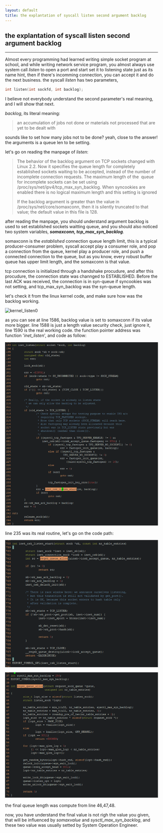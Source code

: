 ```yaml
---
layout: default
title: the explantation of syscall listen second argument backlog
---
```


## the explantation of syscall listen second argument backlog

------

Almost every programming had learned writing simple socket program at school, and while writing network service program, you almost always use system call *listen* to open a port and start set it to listening state just as its name hint,  then if there's incomming connection, you can accept it and do the next business. the syscall *listen* has two parameters,

```c
int listen(int sockfd, int backlog);
```

I believe not everybody understand the second parameter's real meaning, and I will show that next.

*backlog*, its literal meaning:

> an accumulation of jobs not done or materials not processed that are yet to be dealt with

sounds like to set how many jobs not to be done? yeah, close to the answer! the arguments is a queue len to be setting.

let's go on reading the manpage of *listen*:

> The behavior of the backlog argument on TCP sockets changed with Linux 2.2.  Now it specifies the queue length for completely established sockets waiting to be accepted, instead of the number of incomplete connection requests.  The maximum  length  of  the
> ​       queue for incomplete sockets can be set using /proc/sys/net/ipv4/tcp_max_syn_backlog.  When syncookies are enabled there is no logical maximum length and this setting is ignored
>
> If  the  backlog argument is greater than the value in /proc/sys/net/core/somaxconn, then it is silently truncated to that value; the default value in this file is 128.

after reading the manpage, you should understand argument backlog is used to set established sockets waitting queue, and you should also noticed two system variables, ***somaxconn, tcp_max_syn_backlog***.

somaxconn is the *established* connection queue length limit,  this is a typical producer-consumer problem, syscall accept play a consumer role, and pop a connection from the queue, kernel play a producer role, and push a connected connection to the queue, but as you know, every robust buffer queue has upper limit length, and the somaxconn  is that value.

tcp connection is initialized through a handshake procudure, and after this procudure, the connection state was channged to ESTABLISHED. Before the last ACK was received, the connection is  in syn-queue if syncookies was not setting, and tcp_max_syn_backlog was the syn-queue length. 

let's check it from the linux kernel code, and make sure  how was the backlog working.

![kernel_listen0](https://user-images.githubusercontent.com/7620721/63136953-ecff4580-c006-11e9-8726-dd035204c523.png)

as you can see at line 1586, backlog value is set to somaxconn if its value more bigger. line 1588 is just a length value security check, just ignore it, line 1590 is the real working code. the function pointer address was function '*inet_listen*', and code as follow:

![img](./kernel_listen1.png)

line 235 was its real routine, let's go on the code path:

![img](./kernel_listen2.png)

![img](./kernel_listen3.png)

the final queue length was compute from line 46,47,48.

now, you have understand the final value is not righ the value you given, that will be influenced by *somaxvalue* and *sysctl_max_syn_backlog*, and these two value was usually setted by System Operation Engineer.
